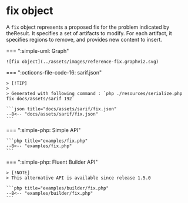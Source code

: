 <!-- markdownlint-disable MD013 -->
# fix object

A `fix` object represents a proposed fix for the problem indicated by theResult. It specifies a set of artifacts to modify.
For each artifact, it specifies regions to remove, and provides new content to insert.

=== ":simple-uml: Graph"

    ![fix object](../assets/images/reference-fix.graphviz.svg)

=== ":octicons-file-code-16: sarif.json"

    > [!TIP]
    >
    > Generated with following command : `php ./resources/serialize.php fix docs/assets/sarif 192`

    ```json title="docs/assets/sarif/fix.json"
    --8<-- "docs/assets/sarif/fix.json"
    ```

=== ":simple-php: Simple API"

    ```php title="examples/fix.php"
    --8<-- "examples/fix.php"
    ```

=== ":simple-php: Fluent Builder API"

    > [!NOTE]
    > This alternative API is available since release 1.5.0

    ```php title="examples/builder/fix.php"
    --8<-- "examples/builder/fix.php"
    ```
